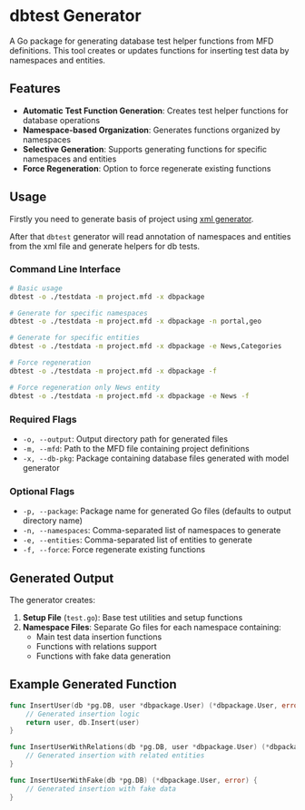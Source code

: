 # dbtest Generator

A Go package for generating database test helper functions from MFD definitions.
This tool creates or updates functions for inserting test data by namespaces and entities.

## Features

- **Automatic Test Function Generation**: Creates test helper functions for database operations
- **Namespace-based Organization**: Generates functions organized by namespaces
- **Selective Generation**: Supports generating functions for specific namespaces and entities
- **Force Regeneration**: Option to force regenerate existing functions

## Usage

Firstly you need to generate basis of project using [xml generator](../xml/README.md).

After that `dbtest` generator will read annotation of namespaces and entities from the xml file and generate helpers for db tests.

### Command Line Interface

```bash
# Basic usage
dbtest -o ./testdata -m project.mfd -x dbpackage

# Generate for specific namespaces
dbtest -o ./testdata -m project.mfd -x dbpackage -n portal,geo

# Generate for specific entities
dbtest -o ./testdata -m project.mfd -x dbpackage -e News,Categories

# Force regeneration
dbtest -o ./testdata -m project.mfd -x dbpackage -f

# Force regeneration only News entity
dbtest -o ./testdata -m project.mfd -x dbpackage -e News -f
```

### Required Flags

- `-o, --output`: Output directory path for generated files
- `-m, --mfd`: Path to the MFD file containing project definitions
- `-x, --db-pkg`: Package containing database files generated with model generator

### Optional Flags

- `-p, --package`: Package name for generated Go files (defaults to output directory name)
- `-n, --namespaces`: Comma-separated list of namespaces to generate
- `-e, --entities`: Comma-separated list of entities to generate
- `-f, --force`: Force regenerate existing functions

## Generated Output

The generator creates:

1. **Setup File** (`test.go`): Base test utilities and setup functions
2. **Namespace Files**: Separate Go files for each namespace containing:
   - Main test data insertion functions
   - Functions with relations support
   - Functions with fake data generation

## Example Generated Function

```go
func InsertUser(db *pg.DB, user *dbpackage.User) (*dbpackage.User, error) {
    // Generated insertion logic
    return user, db.Insert(user)
}

func InsertUserWithRelations(db *pg.DB, user *dbpackage.User) (*dbpackage.User, error) {
    // Generated insertion with related entities
}

func InsertUserWithFake(db *pg.DB) (*dbpackage.User, error) {
    // Generated insertion with fake data
}
```
